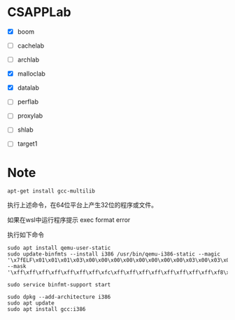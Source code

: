 # CSAPPLab

- [x] boom

- [ ] cachelab

- [ ] archlab

- [x] malloclab

- [x] datalab

- [ ] perflab

- [ ] proxylab

- [ ] shlab

- [ ] target1


# Note


```shell
apt-get install gcc-multilib
```

执行上述命令，在64位平台上产生32位的程序或文件。

如果在wsl中运行程序提示 exec format error

执行如下命令

```
sudo apt install qemu-user-static
sudo update-binfmts --install i386 /usr/bin/qemu-i386-static --magic '\x7fELF\x01\x01\x01\x03\x00\x00\x00\x00\x00\x00\x00\x00\x03\x00\x03\x00\x01\x00\x00\x00' --mask '\xff\xff\xff\xff\xff\xff\xff\xfc\xff\xff\xff\xff\xff\xff\xff\xff\xf8\xff\xff\xff\xff\xff\xff\xff'

sudo service binfmt-support start

sudo dpkg --add-architecture i386
sudo apt update
sudo apt install gcc:i386
```

